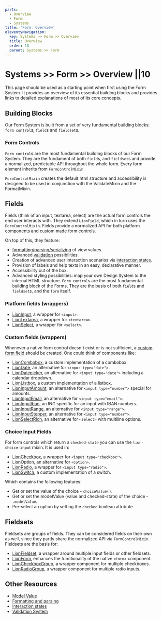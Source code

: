 ```yaml
---
parts:
  - Overview
  - Form
  - Systems
title: 'Form: Overview'
eleventyNavigation:
  key: Systems >> Form >> Overview
  title: Overview
  order: 10
  parent: Systems >> Form
---
```


# Systems >> Form >> Overview ||10

This page should be used as a starting point when first using the Form System.
It provides an overview of its essential building blocks and provides links to detailed explanations of most of its core concepts.

## Building Blocks

Our Form System is built from a set of very fundamental building blocks: `form control`s, `field`s and `fieldset`s.

### Form Controls

`Form control`s are the most fundamental building blocks of our Form System.
They are the fundament of both `field`s, and `fieldset`s and provide a normalized, predictable API throughout the whole form. Every form element inherits from `FormControlMixin`.

`FormControlMixin` creates the default html structure and accessibility is designed to be used in conjunction with the ValidateMixin and the FormatMixin.

## Fields

Fields (think of an input, textarea, select) are the actual form controls the end user interacts with. They extend `LionField`, which in turn uses the `FormControlMixin`. Fields provide a normalized API for both platform components and custom made form controls.

On top of this, they feature:

- [formatting/parsing/serializing](./formatting-and-parsing.md) of view values.
- Advanced [validation](./validate.md) possibilities.
- Creation of advanced user interaction scenarios via [interaction states](./interaction-states.md).
- Provision of labels and help texts in an easy, declarative manner.
- Accessibility out of the box.
- Advanced styling possibilities: map your own Design System to the internal HTML structure.
  `Form control`s are the most fundamental building block of the Forms. They are the basis of
  both `field`s and `fieldset`s, and the `form` itself.

### Platform fields (wrappers)

- [LionInput](../../../components/input/overview.md), a wrapper for `<input>`.
- [LionTextarea](../../../components/textarea/overview.md), a wrapper for `<textarea>`.
- [LionSelect](../../../components/select/overview.md), a wrapper for `<select>`.

### Custom fields (wrappers)

Whenever a native form control doesn't exist or is not sufficient, a [custom form field](../../../guides/how-to/create-a-custom-field.md) should be created. One could think of components like:

- [LionCombobox](../../../components/combobox/overview.md), a custom implementation of a combobox.
- [LionDate](../../../components/input-date/overview.md), an alternative for `<input type="date">`.
- [LionDatepicker](../../../components/input-datepicker/overview.md), an alternative for `<input type="date">` including a calendar dropdown.
- [LionListbox](../../../components/listbox/overview.md), a custom implementation of a listbox.
- [LionInputAmount](../../../components/input-amount/overview.md), an alternative for `<input type="number">` special for amounts.
- [LionInputEmail](../../../components/input-email/overview.md), an alternative for `<input type="email">`.
- [LionInputIban](../../../components/input-iban/overview.md), an ING specific for an input with IBAN numbers.
- [LionInputRange](../../../components/input-range/overview.md), an alternative for `<input type="range">`.
- [LionInputStepper](../../../components/input-stepper/overview.md), an alternative for `<input type="number">`.
- [LionSelectRich](../../../components/select-rich/overview.md), an alternative for `<select>` with multiline options.

### Choice Input Fields

For form controls which return a `checked-state` you can use the `lion-choice-input` mixin. It is used in:

- [LionCheckbox](../../../components/checkbox-group/overview.md), a wrapper for `<input type="checkbox">`.
- LionOption, an alternative for `<option>`.
- [LionRadio](../../../components/radio-group/overview.md), a wrapper for `<input type="radio">`.
- [LionSwitch](../../../components/switch/overview.md), a custom implementation of a switch.

Which contains the following features:

- Get or set the value of the choice - `choiceValue()`.
- Get or set the modelValue (value and checked-state) of the choice - `.modelValue`.
- Pre-select an option by setting the `checked` boolean attribute.

## Fieldsets

Fieldsets are groups of fields. They can be considered fields on their own as well, since they partly share the normalized API via `FormControlMixin`. Fieldsets are the basis for:

- [LionFieldset](../../../components/fieldset/overview.md), a wrapper around multiple input fields or other fieldsets.
- [LionForm](../../../components/form/overview.md), enhances the functionality of the native `<form>` component.
- [LionCheckboxGroup](../../../components/checkbox-group/overview.md), a wrapper component for multiple checkboxes.
- [LionRadioGroup](../../../components/radio-group/overview.md), a wrapper component for multiple radio inputs.

## Other Resources

- [Model Value](./model-value.md)
- [Formatting and parsing](./formatting-and-parsing.md)
- [Interaction states](./interaction-states.md)
- [Validation System](./validate.md)
